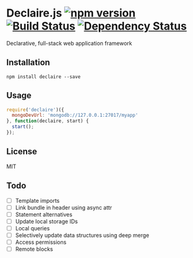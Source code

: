 Declaire.js [![npm version](https://badge.fury.io/js/declaire@2x.png)](http://badge.fury.io/js/declaire) [![Build Status](https://travis-ci.org/syntheticore/declaire.svg?branch=master)](https://travis-ci.org/syntheticore/declaire) [![Dependency Status](https://david-dm.org/syntheticore/declaire.svg)](https://david-dm.org/syntheticore/declaire)
=========

Declarative, full-stack web application framework

## Installation

    npm install declaire --save

## Usage

  ```JavaScript
  require('declaire')({
    mongoDevUrl: 'mongodb://127.0.0.1:27017/myapp'
  }, function(declaire, start) {
    start();
  });
  ```

## License

  MIT

## Todo

  - [ ] Template imports
  - [ ] Link bundle in header using async attr
  - [ ] Statement alternatives
  - [ ] Update local storage IDs
  - [ ] Local queries
  - [ ] Selectively update data structures using deep merge
  - [ ] Access permissions
  - [ ] Remote blocks
